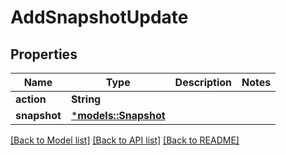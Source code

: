 # AddSnapshotUpdate

## Properties
Name | Type | Description | Notes
------------ | ------------- | ------------- | -------------
**action** | **String** |  | 
**snapshot** | [***models::Snapshot**](Snapshot.md) |  | 

[[Back to Model list]](../README.md#documentation-for-models) [[Back to API list]](../README.md#documentation-for-api-endpoints) [[Back to README]](../README.md)


